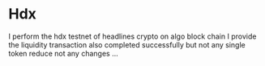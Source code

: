 # Hdx
I perform the hdx testnet of headlines crypto  on algo block chain I provide the liquidity transaction also completed successfully but not any single token reduce not any changes ... 

